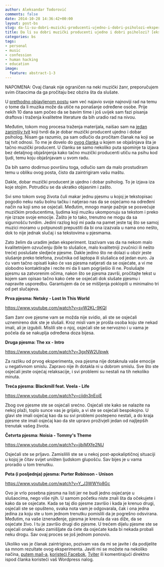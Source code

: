 ```yaml
---
author: Aleksandar Todorović
comments: false
date: 2014-10-28 14:36:42+00:00
layout: post-bs
slug: da-li-su-dobri-muzicki-producenti-ujedno-i-dobri-psiholozi-eksperiment
title: Da li su dobri muzički producenti ujedno i dobri psiholozi? [eksperiment]
categories: bs
tags:
- personal
- music
- confession
- human hacking
- education
image:
  feature: abstract-1-3
---
```


NAPOMENA: Ovaj članak nije ograničen na neki muzički žanr, preporučujem svim čitaocima da ga pročitaju bez obzira šta da slušate.

U [prethodno objavljenom postu](http://aleksandartodorovic.wordpress.com/2014/10/26/libre-28-slobodni-softver-i-internet-stvari-1-deo/) sam već najavio svoje najnoviji rad na temu o tome da li muzika može da utiče na ponašanje određene osobe. Prije nekih 10 dana sam počeo da se bavim time i još uvijek sam fazi pisanja draftova i traženja kvalitetne literature da bih uradio rad na nivou.

Međutim, tokom mog procesa traženja materijala, naišao sam na [jedan zanimljiv tvit](https://twitter.com/MuzIndustrija/status/526644272452231168) koji tvrdi da je dobar muzički producent ujedno i dobar psiholog. Nisam ga razumio, pa sam odlučio da pročitam članak na koji se taj tvit odnosi. To me je dovelo do [ovog članka](http://www.muzickaindustrija.com/podela-rada-u-muzickoj-industriji-producenti/) u kojem se objašnjava šta je tačno muzički producent. U članku se samo nekoliko puta spominje ta izjava bez detaljnog objašnjenja kako tačno muzički producenti utiču na psihu kod ljudi, temu koju objašnjavam u svom radu.

Da bih samo dodirnuo površinu toga, odlučio sam da malo prostudiram temu u obliku ovog posta, čisto da zaintrigiram vašu maštu.

Dakle, dobar muzički producent je ujedno i dobar psiholog. To je izjava iza koje stojim. Potrudiću se da ukratko objasnim i zašto.

Svi smo tokom svog života čuli makar jednu pjesmu u kojoj je tekstopisac pogodio neku našu bolnu tačku i natjerao nas da se osjećamo na određeni način na koji smo se osjećali. Međutim, mnogo manje pažnje se posvećuje muzičkim producentima, ljudima koji muziku ukomponuju sa tekstom i preko nje izraze svoje emocije. Zašto je to tako, trenutno ne mogu da sa sigurnošću tvrdim. Jedini razlog koji mi pada na pamet jeste taj što se samoj muzici moramo u potpunosti prepustiti da bi ona izazvala u nama ono nešto, dok to nije jednak slučaj i sa tekstovima u pjesmama.

Zato želim da uradim jedan eksperiment. Izazivam vas da na nekom malo kvalitetnijem ozvučenju (bile to slušalice, malo kvalitetniji zvučnici ili nešto treće) poslušate sledjeće pjesme. Dakle jedino što ne dolazi u obzir jeste slušanje preko telefona, zvučnika od laptopa ili slušalica od jedan euro. Ja ću vam tačno opisati kako će vas pjesma natjerati da se osjećate, a vi me slobodno kontaktirajte i recite mi da li sam pogriješio ili ne. Poslušajte pjesmu sa zatvorenim očima, nakon što se pjesma završi, pročitajte tekst u kojem sam opisao tačno kako ćete se osjećati dok slušate pjesmu i napravite usporedbu. Garantujem da će se mišljenja poklopiti u minimalno tri od pet slučajeva.

**Prva pjesma: Netsky - Lost In This World**

https://www.youtube.com/watch?v=svW2KL-9KQI

Sam žanr ove pjesme vam se možda nije svidio, ali ste se osjećali uznemireno dok ste je slušali. Kroz misli vam je prošla osoba koju ste nekad imali, ali je izgubili. Mislili ste o njoj, osjećali ste se nervozno i u vama je počela da se nakuplja određena doza bijesa.

**Druga pjesma: The xx - Intro**

https://www.youtube.com/watch?v=3gxNW2Ulpwk

Za razliku od prvog eksperimenta, ova pjesma nije dotaknula vaše emocije u negativnom smislu. Zapravo nije ih dotakla ni u dobrom smislu. Sve što ste osjećali jeste osjećaj relaksacije, i svi problemi su nestali na tih nekoliko minuta.

**Treća pjesma: Blackmill feat. Veela - Life**

https://www.youtube.com/watch?v=ciidn3nEoiE

Zbog ove pjesme ste se osjećali srećno. Osjećali ste kako se nalazite na nekoj plaži, toplo sunce vas je grijalo, a vi ste se osjećali bespokojno. U glavi ste imali osjećaj kao da su svi problemi postepeno nestali, a do kraja pjesme ste imali osjećaj kao da ste upravo proživjeli jedan od najljepših trenutak vašeg života.

**Četvrta pjesma: Noisia - Tommy's Theme**

https://www.youtube.com/watch?v=jjbiMXfe2NU

Osjećali ste se prljavo. Zamislilili ste se u nekoj post-apokaliptičnoj situaciji u kojoj je čitav svijet uništen ljudskom glupošću. Sav bijes je u vama proradio u tom trenutku.

**Peta (i posljednja) pjesma: Porter Robinson - Unison**

https://www.youtube.com/watch?v=Y_J3WWYp8Gc

Ovo je vrlo posebna pjesma na listi jer ne budi jedno osjećanje u slušaocima, nego više njih. U samom početku niste znali šta da očekujete i kako da se osjećate. Kada se taj dio pjesme završio i kada je krenuo drugi, osjećali ste se opušteno, svaka nota vam je odgovarala, čak i ona jedna jedina za koju ste u tom jednom trenutku pomislili da je pogrešno odsvirana. Međutim, na vaše iznenađenje, pjesma je krenula da vas diže, da se osjećate živo. I tu je završio drugi dio pjesme. U trećem dijelu pjesme ste se osjećali onako kako zamišljate da ćete da osjećate kada bi nekada probali neku drogu. Sav ovaj proces se još jednom ponovio.

Ukoliko vas je članak zaintrigirao, pozivam vas da mi se javite i da podijelite sa mnom rezultate ovog eksperimenta. Javiti mi se možete na nekoliko načina, [putem mail-a](aleksandar.todorovic@mail.ru), [koristeći Facebok](https://www.facebook.com/coa.brate.coa.brate), [Tviter](https://twitter.com/r3bl_) ili komentirajući direktno ispod članka koristeći vaš Wordpress nalog.
